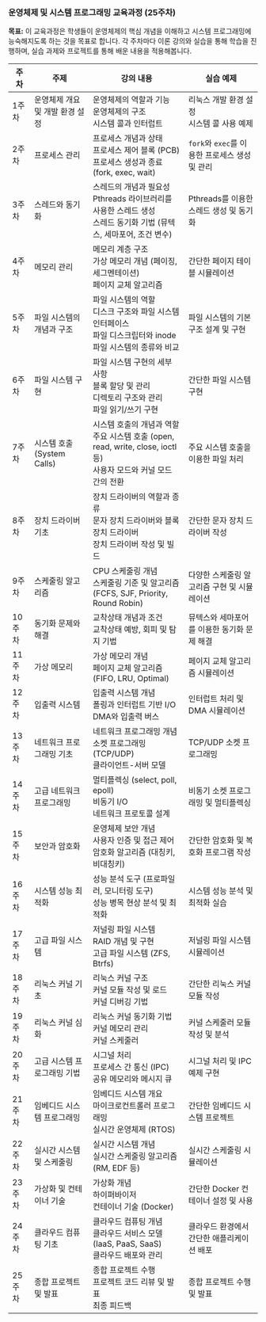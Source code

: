 ### 운영체제 및 시스템 프로그래밍 교육과정 (25주차)

**목표:** 이 교육과정은 학생들이 운영체제의 핵심 개념을 이해하고 시스템 프로그래밍에 능숙해지도록 하는 것을 목표로 합니다. 각 주차마다 이론 강의와 실습을 통해 학습을 진행하며, 실습 과제와 프로젝트를 통해 배운 내용을 적용해봅니다.

| 주차  | 주제                         | 강의 내용                                                                                           | 실습 예제 |
|-------|------------------------------|-----------------------------------------------------------------------------------------------------|-----------|
| 1주차 | 운영체제 개요 및 개발 환경 설정 | 운영체제의 역할과 기능<br>운영체제의 구조<br>시스템 콜과 인터럽트                                      | 리눅스 개발 환경 설정<br>시스템 콜 사용 예제 |
| 2주차 | 프로세스 관리                | 프로세스 개념과 상태<br>프로세스 제어 블록 (PCB)<br>프로세스 생성과 종료 (fork, exec, wait)          | `fork`와 `exec`를 이용한 프로세스 생성 및 관리 |
| 3주차 | 스레드와 동기화              | 스레드의 개념과 필요성<br>Pthreads 라이브러리를 사용한 스레드 생성<br>스레드 동기화 기법 (뮤텍스, 세마포어, 조건 변수) | Pthreads를 이용한 스레드 생성 및 동기화 |
| 4주차 | 메모리 관리                  | 메모리 계층 구조<br>가상 메모리 개념 (페이징, 세그멘테이션)<br>페이지 교체 알고리즘                    | 간단한 페이지 테이블 시뮬레이션 |
| 5주차 | 파일 시스템의 개념과 구조     | 파일 시스템의 역할<br>디스크 구조와 파일 시스템 인터페이스<br>파일 디스크립터와 inode<br>파일 시스템의 종류와 비교 | 파일 시스템의 기본 구조 설계 및 구현 |
| 6주차 | 파일 시스템 구현             | 파일 시스템 구현의 세부 사항<br>블록 할당 및 관리<br>디렉토리 구조와 관리<br>파일 읽기/쓰기 구현     | 간단한 파일 시스템 구현 |
| 7주차 | 시스템 호출 (System Calls)   | 시스템 호출의 개념과 역할<br>주요 시스템 호출 (open, read, write, close, ioctl 등)<br>사용자 모드와 커널 모드 간의 전환 | 주요 시스템 호출을 이용한 파일 처리 |
| 8주차 | 장치 드라이버 기초            | 장치 드라이버의 역할과 종류<br>문자 장치 드라이버와 블록 장치 드라이버<br>장치 드라이버 작성 및 빌드   | 간단한 문자 장치 드라이버 작성 |
| 9주차 | 스케줄링 알고리즘            | CPU 스케줄링 개념<br>스케줄링 기준 및 알고리즘 (FCFS, SJF, Priority, Round Robin)                    | 다양한 스케줄링 알고리즘 구현 및 시뮬레이션 |
| 10주차| 동기화 문제와 해결           | 교착상태 개념과 조건<br>교착상태 예방, 회피 및 탐지 기법                                            | 뮤텍스와 세마포어를 이용한 동기화 문제 해결 |
| 11주차| 가상 메모리                  | 가상 메모리 개념<br>페이지 교체 알고리즘 (FIFO, LRU, Optimal)                                       | 페이지 교체 알고리즘 시뮬레이션 |
| 12주차| 입출력 시스템                | 입출력 시스템 개념<br>폴링과 인터럽트 기반 I/O<br>DMA와 입출력 버스                                  | 인터럽트 처리 및 DMA 시뮬레이션 |
| 13주차| 네트워크 프로그래밍 기초      | 네트워크 프로그래밍 개념<br>소켓 프로그래밍 (TCP/UDP)<br>클라이언트-서버 모델                         | TCP/UDP 소켓 프로그래밍 |
| 14주차| 고급 네트워크 프로그래밍      | 멀티플렉싱 (select, poll, epoll)<br>비동기 I/O<br>네트워크 프로토콜 설계                              | 비동기 소켓 프로그래밍 및 멀티플렉싱 |
| 15주차| 보안과 암호화                | 운영체제 보안 개념<br>사용자 인증 및 접근 제어<br>암호화 알고리즘 (대칭키, 비대칭키)                  | 간단한 암호화 및 복호화 프로그램 작성 |
| 16주차| 시스템 성능 최적화           | 성능 분석 도구 (프로파일러, 모니터링 도구)<br>성능 병목 현상 분석 및 최적화                          | 시스템 성능 분석 및 최적화 실습 |
| 17주차| 고급 파일 시스템             | 저널링 파일 시스템<br>RAID 개념 및 구현<br>고급 파일 시스템 (ZFS, Btrfs)                              | 저널링 파일 시스템 시뮬레이션 |
| 18주차| 리눅스 커널 기초             | 리눅스 커널 구조<br>커널 모듈 작성 및 로드<br>커널 디버깅 기법                                        | 간단한 리눅스 커널 모듈 작성 |
| 19주차| 리눅스 커널 심화             | 리눅스 커널 동기화 기법<br>커널 메모리 관리<br>커널 스케줄러                                          | 커널 스케줄러 모듈 작성 및 분석 |
| 20주차| 고급 시스템 프로그래밍 기법   | 시그널 처리<br>프로세스 간 통신 (IPC)<br>공유 메모리와 메시지 큐                                     | 시그널 처리 및 IPC 예제 구현 |
| 21주차| 임베디드 시스템 프로그래밍    | 임베디드 시스템 개요<br>마이크로컨트롤러 프로그래밍<br>실시간 운영체제 (RTOS)                        | 간단한 임베디드 시스템 프로젝트 |
| 22주차| 실시간 시스템 및 스케줄링    | 실시간 시스템 개념<br>실시간 스케줄링 알고리즘 (RM, EDF 등)                                          | 실시간 스케줄링 시뮬레이션 |
| 23주차| 가상화 및 컨테이너 기술      | 가상화 개념<br>하이퍼바이저<br>컨테이너 기술 (Docker)                                                | 간단한 Docker 컨테이너 설정 및 사용 |
| 24주차| 클라우드 컴퓨팅 기초         | 클라우드 컴퓨팅 개념<br>클라우드 서비스 모델 (IaaS, PaaS, SaaS)<br>클라우드 배포와 관리                | 클라우드 환경에서 간단한 애플리케이션 배포 |
| 25주차| 종합 프로젝트 및 발표         | 종합 프로젝트 수행<br>프로젝트 코드 리뷰 및 발표<br>최종 피드백                                       | 종합 프로젝트 수행 및 발표 |

